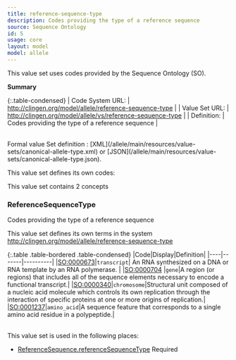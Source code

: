 ```yaml
---
title: reference-sequence-type
description: Codes providing the type of a reference sequence
source: Sequence Ontology
id: 5
usage: core
layout: model
model: allele
---
```


This value set uses codes provided by the Sequence Ontology (SO).


__Summary__

{:.table-condensed}
| Code System URL:  | http://clingen.org/model/allele/reference-sequence-type |
| Value Set URL:  | http://clingen.org/model/allele/vs/reference-sequence-type |
| Definition: | Codes providing the type of a reference sequence |

<br/>
Formal value Set definition : [XML](/allele/main/resources/value-sets/canonical-allele-type.xml) or [JSON](/allele/main/resources/value-sets/canonical-allele-type.json).

This value set defines its own codes:

This value set contains 2 concepts

### ReferenceSequenceType
Codes providing the type of a reference sequence

This value set defines its own terms in the system http://clingen.org/model/allele/reference-sequence-type

{:.table .table-bordered .table-condensed}
|Code|Display|Definition|
|----|-------|----------|
|[SO:0000673](http://www.sequenceontology.org/browser/current_svn/term/SO:0000673)|`transcript`| An RNA synthesized on a DNA or RNA template by an RNA polymerase. |
|[SO:0000704](http://www.sequenceontology.org/browser/current_svn/term/SO:0000704) |`gene`|A region (or regions) that includes all of the sequence elements necessary to encode a functional transcript.|
|[SO:0000340](http://www.sequenceontology.org/browser/current_svn/term/SO:0000340)|`chromosome`|Structural unit composed of a nucleic acid molecule which controls its own replication through the interaction of specific proteins at one or more origins of replication.|
|[SO:0001237](http://www.sequenceontology.org/browser/current_svn/term/SO:0001237)|`amino_acid`|A sequence feature that corresponds to a single amino acid residue in a polypeptide.|


<br/>
This value set is used in the following places:

* [ReferenceSequence.referenceSequenceType](/allele/resource/reference_sequence/index.html) Required
